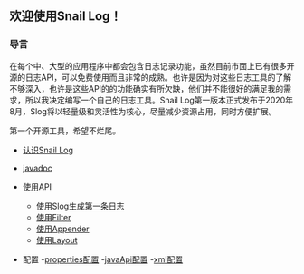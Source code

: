 ## 欢迎使用Snail Log！

### 导言

在每个中、大型的应用程序中都会包含日志记录功能，虽然目前市面上已有很多开源的日志API，可以免费使用而且非常的成熟。也许是因为对这些日志工具的了解不够深入，也许是这些API的的功能确实有所欠缺，他们并不能很好的满足我的需求，所以我决定编写一个自己的日志工具。Snail Log第一版本正式发布于2020年8月，Slog将以轻量级和灵活性为核心，尽量减少资源占用，同时方便扩展。

第一个开源工具，希望不烂尾。

- [认识Snail Log](know-slog.md)

- [javadoc](apidocs/index.html)

- 使用API
  - [使用Slog生成第一条日志](slog-build-api.md)
  - [使用Filter](filter-logger.md)
  - [使用Appender](appender-logger.md)
  - [使用Layout](layout-logger.md)

- 配置
  -[properties配置](properties-config.md)
  -[javaApi配置](javaapi-config.md)
  -[xml配置](xml-config.md)